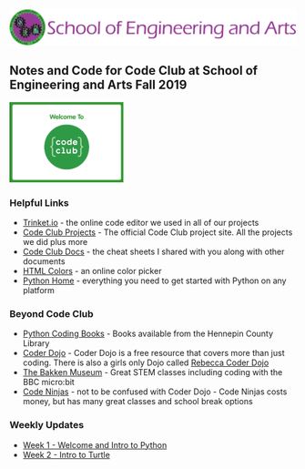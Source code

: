 <img src = "./images/SEA.png">

## Notes and Code for Code Club at School of Engineering and Arts Fall 2019

<img src = "./images/codeclublogo.png" width="200"/>

### Helpful Links

* [Trinket.io](https://trinket.io) - the online code editor we used in all of our projects
* [Code Club Projects](https://projects.raspberrypi.org/en/codeclub?utm_source=code-club-projects-site) - The official Code Club project site. All the projects we did plus more
* [Code Club Docs](https://drive.google.com/open?id=1m9uZ8wn9trKAdSUvFyPUe6w0GgSzxZPJ) - the cheat sheets I shared with you along with other documents
* [HTML Colors](https://www.w3schools.com/colors/colors_names.asp) - an online color picker
* [Python Home](https://www.python.org/) - everything you need to get started with Python on any platform

### Beyond Code Club

* [Python Coding Books](https://hclib.bibliocommons.com/v2/search?f_FORMAT=BK&f_TOPIC_HEADINGS=Python+%28Computer+program+language%29&query=python+programming&searchType=keyword) - Books available from the Hennepin County Library
* [Coder Dojo](https://www.coderdojotc.org/) - Coder Dojo is a free resource that covers more than just coding.  There is also a girls only Dojo called [Rebecca Coder Dojo](https://codesavvy.org/rebecca-coderdojo/)
* [The Bakken Museum](https://thebakken.org/) - Great STEM classes including coding with the BBC micro:bit
* [Code Ninjas](https://www.codeninjas.com/locations/mn-edina/) -  not to be confused with Coder Dojo - Code Ninjas costs money, but has many great classes and school break options

### Weekly Updates

* [Week 1 - Welcome and Intro to Python](./weeks/week1.md)
* [Week 2 - Intro to Turtle](./weeks/week2.md)
